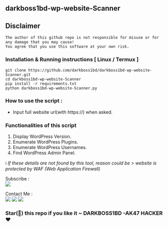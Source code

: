 ## darkboss1bd-wp-website-Scanner 
## Disclaimer 
```
The author of this github repo is not responsible for misuse or for any damage that you may cause!
You agree that you use this software at your own risk.
```
### Installation & Running instructions [ Linux / Termux ]
```
git clone https://github.com/darkboss1bd/darkboss1bd-wp-website-Scanner.git
cd darkboss1bd-wp-website-Scanner
pip install -r requirements.txt
python darkboss1bd-wp-website-Scanner.py
```

### How to use the script : 

<ul>
  <li>Input full website url(with https://) when asked.</li>
</ul>


### Functionalities of this script

<ol>
  <li>Display WordPress Version.</li>
  <li>Enumerate WordPress Plugins.</li>
  <li>Enumerate WordPress Usernames.</li>
  <li>Find WordPress Admin Panel.</li>
</ol>

ℹ️<i> If these details are not found by this tool, reason could be > website is protected by WAF (Web Application Firewall)</i>

Subscribe :</br> <a href='https://www.youtube.com/@darkboss1bd'><img src='#'></a>

Contact Me :</br>
<a href='https://t.me/darkvaiadmin'><img src='#'></a>
<a href='http://m.me/cybercrackervai'><img src='#'></a>
<a href='mailto:darkboss1bd@gmail.com'><img src='#'></a>

### Star(🌟) this repo if you like it  ~ DARKBOSS1BD -AK47 HACKER❤️


